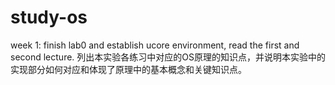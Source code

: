 # study-os
week 1: finish lab0 and establish ucore environment, read the first and second lecture.
列出本实验各练习中对应的OS原理的知识点，并说明本实验中的实现部分如何对应和体现了原理中的基本概念和关键知识点。
